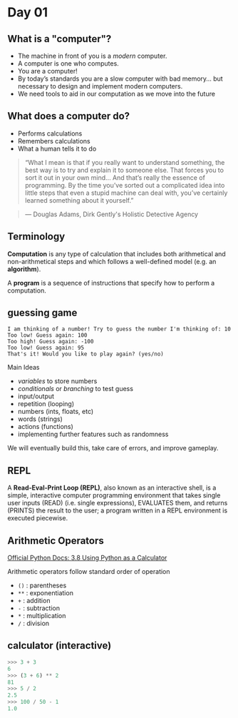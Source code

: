 # Day 01


## What is a "computer"?

- The machine in front of you is a *modern* computer.
- A computer is one who computes.
- You are a computer!
- By today’s standards you are a slow computer with bad memory… but necessary to design and implement modern computers.
- We need tools to aid in our computation as we move into the future

## What does a computer do?

- Performs calculations
- Remembers calculations
- What a human tells it to do

> “What I mean is that if you really want to understand something, the best way is to try and explain it to someone else. That forces you to sort it out in your own mind... And that’s really the essence of programming. By the time you’ve sorted out a complicated idea into little steps that even a stupid machine can deal with, you’ve certainly learned something about it yourself.”

> ― Douglas Adams, Dirk Gently's Holistic Detective Agency

## Terminology

**Computation** is any type of calculation that includes both arithmetical and non-arithmetical steps and which follows a well-defined model (e.g. an **algorithm**).

A **program** is a sequence of instructions that specify how to perform a computation.

## guessing game

``` text
I am thinking of a number! Try to guess the number I'm thinking of: 10
Too low! Guess again: 100
Too high! Guess again: -100
Too low! Guess again: 95
That's it! Would you like to play again? (yes/no) 
```

Main Ideas

- *variables* to store numbers
- *conditionals* or *branching* to test guess
- input/output
- repetition (looping)
- numbers (ints, floats, etc)
- words (strings)
- actions (functions)
- implementing further features such as randomness

We will eventually build this, take care of errors, and improve gameplay.

## REPL

A **Read-Eval-Print Loop (REPL)**, also known as an interactive shell, is a simple, interactive computer programming environment that takes single user inputs (READ) (i.e. single expressions), EVALUATES them, and returns (PRINTS) the result to the user; a program written in a REPL environment is executed piecewise.

## Arithmetic Operators

[Official Python Docs: 3.8 Using Python as a Calculator](https://docs.python.org/3.8/tutorial/introduction.html#using-python-as-a-calculator)

Arithmetic operators follow standard order of operation

- `()` : parentheses
- `**` : exponentiation
- `+` : addition
- `-` : subtraction
- `*` : multiplication
- `/` : division

## calculator (interactive)

``` python
>>> 3 + 3
6
>>> (3 + 6) ** 2
81
>>> 5 / 2
2.5
>>> 100 / 50 - 1
1.0
```
